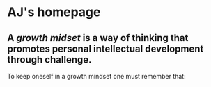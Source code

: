 # **AJ's homepage**
## A *growth midset* is a way of thinking that promotes personal intellectual development through challenge. 
To keep oneself in a growth mindset one must remember that:

